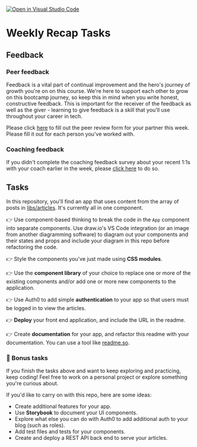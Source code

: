 [![Open in Visual Studio Code](https://classroom.github.com/assets/open-in-vscode-f059dc9a6f8d3a56e377f745f24479a46679e63a5d9fe6f495e02850cd0d8118.svg)](https://classroom.github.com/online_ide?assignment_repo_id=6838600&assignment_repo_type=AssignmentRepo)
# Weekly Recap Tasks

## Feedback

### Peer feedback

Feedback is a vital part of continual improvement and the hero's journey of growth you're on on this course. We're here to support each other to grow on this bootcamp journey, so keep this in mind when you write honest, constructive feedback. This is important for the receiver of the feedback as well as the giver - learning to give feedback is a skill that you'll use throughout your career in tech.

Please click [here](https://forms.gle/BJWLNvSgKsp9rkbF8) to fill out the peer review form for your partner this week. Please fill it out for each person you've worked with.

### Coaching feedback

If you didn't complete the coaching feedback survey about your recent 1:1s with your coach earlier in the week, please [click here](https://forms.gle/rwcyW9bTbVqX4nNz6) to do so.

## Tasks

In this repository, you'll find an app that uses content from the array of posts in [libs/articles](task2/src/libs/articles.js). It's currently all in one component.

👉 Use component-based thinking to break the code in the `App` component into separate components. Use draw.io's VS Code integration (or an image from another diagramming software) to diagram out your components and their states and props and include your diagram in this repo before refactoring the code.

👉 Style the components you've just made using **CSS modules**.

👉 Use the **component library** of your choice to replace one or more of the existing components and/or add one or more new components to the application.

👉 Use Auth0 to add simple **authentication** to your app so that users must be logged in to view the articles.

👉 **Deploy** your front end application, and include the URL in the readme.

👉 Create **documentation** for your app, and refactor this readme with your documentation. You can use a tool like [readme.so](https://readme.so/editor).

### 🌟 Bonus tasks

If you finish the tasks above and want to keep exploring and practicing, keep coding! Feel free to work on a personal project or explore something you're curious about.

If you'd like to carry on with this repo, here are some ideas:

- Create additional features for your app.
- Use **Storybook** to document your UI components.
- Explore what else you can do with Auth0 to add additional auth to your blog (such as roles).
- Add test files and tests for your components.
- Create and deploy a REST API back end to serve your articles.
